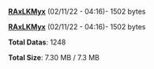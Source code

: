[**RAxLKMyx**](/data/RAxLKMyx.txt) (02/11/22 - 04:16)- 1502 bytes

[**RAxLKMyx**](/data/RAxLKMyx.txt) (02/11/22 - 04:16)- 1502 bytes

**Total Datas**: 1248

**Total Size**: 7.30 MB / 7.3 MB